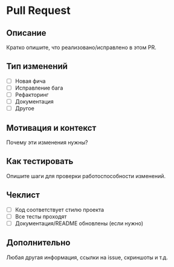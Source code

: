 # Pull Request

## Описание
Кратко опишите, что реализовано/исправлено в этом PR.

## Тип изменений
- [ ] Новая фича
- [ ] Исправление бага
- [ ] Рефакторинг
- [ ] Документация
- [ ] Другое

## Мотивация и контекст
Почему эти изменения нужны?

## Как тестировать
Опишите шаги для проверки работоспособности изменений.

## Чеклист
- [ ] Код соответствует стилю проекта
- [ ] Все тесты проходят
- [ ] Документация/README обновлены (если нужно)

## Дополнительно
Любая другая информация, ссылки на issue, скриншоты и т.д. 